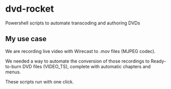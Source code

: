 # dvd-rocket
Powershell scripts to automate transcoding and authoring DVDs

## My use case
We are recording live video with Wirecast to .mov files (MJPEG codec).

We needed a way to automate the conversion of those recordings to Ready-to-burn DVD files (VIDEO_TS), complete with automatic chapters and menus.

These scripts run with one click.

